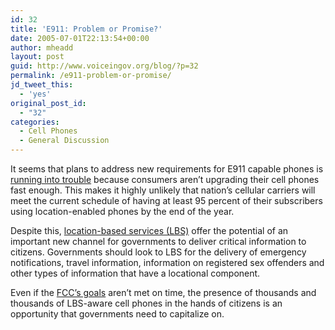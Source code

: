 ```yaml
---
id: 32
title: 'E911: Problem or Promise?'
date: 2005-07-01T22:13:54+00:00
author: mheadd
layout: post
guid: http://www.voiceingov.org/blog/?p=32
permalink: /e911-problem-or-promise/
jd_tweet_this:
  - 'yes'
original_post_id:
  - "32"
categories:
  - Cell Phones
  - General Discussion
---
```

It seems that plans to address new requirements for E911 capable phones is [running into trouble](http://news.com.com/More+alarms+over+cell+phone+E911/2100-1037_3-5772018.html?tag=nefd.top) because consumers aren&#8217;t upgrading their cell phones fast enough. This makes it highly unlikely that nation&#8217;s cellular carriers will meet the current schedule of having at least 95 percent of their subscribers using location-enabled phones by the end of the year.

Despite this, [location-based services (LBS)](http://developers.sun.com/techtopics/mobility/apis/articles/location/) offer the potential of an important new channel for governments to deliver critical information to citizens. Governments should look to LBS for the delivery of emergency notifications, travel information, information on registered sex offenders and other types of information that have a locational component.

Even if the [FCC&#8217;s goals](http://www.fcc.gov/911/enhanced/) aren&#8217;t met on time, the presence of thousands and thousands of LBS-aware cell phones in the hands of citizens is an opportunity that governments need to capitalize on.